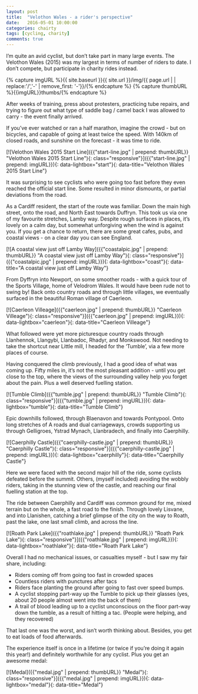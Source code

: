 ```yaml
---
layout: post
title:  "Velothon Wales - a rider's perspective"
date:   2016-05-01 10:00:00
categories: chairty
tags: [cycling, charity]
comments: true
---
```


I’m quite an avid cyclist, but don’t take part in many large events. The Velothon Wales (2015) was my largest in terms of number of riders to date. 
I don’t compete, but participate in charity rides instead.
<!--more-->

{% capture imgURL %}{{ site.baseurl }}{{ site.url }}/img/{{ page.url | | replace:'/','-' | remove_first: '-'}}/{% endcapture %}
{% capture thumbURL %}{{imgURL}}thumbs/{% endcapture %}

After weeks of training, press about protesters, practicing tube repairs, and trying to figure out what type of saddle bag / camel back I was allowed to carry - the event finally arrived.

If you’ve ever watched or ran a half marathon, imagine the crowd - but on bicycles, and capable of going at least twice the speed. With 140km of closed roads, and sunshine on the forecast - it was time to ride.

[![Velothon Wales 2015 Start Line]({{"start-line.jpg" | prepend: thumbURL}} "Velothon Wales 2015 Start Line"){: class="responsive"}]({{"start-line.jpg" | prepend: imgURL}}){: data-lightbox="start"}{: data-title="Velothon Wales 2015 Start Line"}

It was surprising to see cyclists who were going too fast before they even reached the official start line. Some resulted in minor dismounts, or partial deviations from the road. 

As a Cardiff resident, the start of the route was familiar. Down the main high street, onto the road, and North East towards Duffryn. This took us via one of my favourite stretches, Lamby way. Despite rough surfaces in places, it’s lovely on a calm day, but somewhat unforgiving when the wind is against you. If you get a chance to return, there are some great cafes, pubs, and coastal views - on a clear day you can see England.

[![A coastal view just off Lamby Way]({{"coastalpic.jpg" | prepend: thumbURL}} "A coastal view just off Lamby Way"){: class="responsive"}]({{"coastalpic.jpg" | prepend: imgURL}}){: data-lightbox="coast"}{: data-title="A coastal view just off Lamby Way"}

From Dyffryn into Newport, on some smoother roads - with a quick tour of the Sports Village, home of Velodrom Wales. It would have been rude not to swing by! Back onto country roads and through little villages, we eventually surfaced in the beautiful Roman village of Caerleon.

[![Caerleon Villeage]({{"caerleon.jpg" | prepend: thumbURL}} "Caerleon Villeage"){: class="responsive"}]({{"caerleon.jpg" | prepend: imgURL}}){: data-lightbox="caerleon"}{: data-title="Caerleon Villeage"}

What followed were yet more picturesque country roads through Llanhennok, Llangybi, Llanbadoc, Rhadyr, and Monkswood. Not needing to take the shortcut near Little mill, I headed for the ‘Tumble’, via a few more places of course. 

Having conquered the climb previously, I had a good idea of what was coming up. Fifty miles in, it’s not the most pleasant addition - until you get close to the top, where the views of the surrounding valley help you forget about the pain. Plus a well deserved fuelling station.

[![Tumble Climb]({{"tumble.jpg" | prepend: thumbURL}} "Tumble Climb"){: class="responsive"}]({{"tumble.jpg" | prepend: imgURL}}){: data-lightbox="tumble"}{: data-title="Tumble Climb"}


Epic downhills followed, through Blaenavon and towards Pontypool. Onto long stretches of A roads and dual carriageways, crowds supporting us through Gelligroes, Ystrad Mynach, Llanbradech, and finally into Caerphilly.

[![Caerphilly Castle]({{"caerphilly-castle.jpg" | prepend: thumbURL}} "Caerphilly Castle"){: class="responsive"}]({{"caerphilly-castle.jpg" | prepend: imgURL}}){: data-lightbox="caerphilly"}{: data-title="Caerphilly Castle"}


Here we were faced with the second major hill of the ride, some cyclists defeated before the summit. Others, (myself included) avoiding the wobbly riders, taking in the stunning view of the castle, and reaching our final fuelling station at the top.

The ride between Caerphilly and Cardiff was common ground for me, mixed terrain but on the whole, a fast road to the finish. Through lovely Lisvane, and into Llanishen, catching a brief glimpse of the city on the way to Roath, past the lake, one last small climb, and across the line. 

[![Roath Park Lake]({{"roathlake.jpg" | prepend: thumbURL}} "Roath Park Lake"){: class="responsive"}]({{"roathlake.jpg" | prepend: imgURL}}){: data-lightbox="roathlake"}{: data-title="Roath Park Lake"}


Overall I had no mechanical issues, or casualties myself - but I saw my fair share, including:

* Riders coming off from going too fast in crowded spaces
* Countless riders with punctures after tacs
* Riders face planting the ground after going to fast over speed bumps.
* A cyclist stopping part-way up the Tumble to pick up their glasses (yes, about 20 people almost went into the back of them)
* A trail of blood leading up to a cyclist unconscious on the floor part-way down the tumble, as a result of hitting a tac. (People were helping, and they recovered)

That last one was the worst, and isn’t worth thinking about. Besides, you get to eat loads of food afterwards. 

The experience itself is once in a lifetime (or twice if you’re doing it again this year!) and definitely worthwhile for any cyclist. Plus you get an awesome medal:

[![Medal]({{"medal.jpg" | prepend: thumbURL}} "Medal"){: class="responsive"}]({{"medal.jpg" | prepend: imgURL}}){: data-lightbox="medal"}{: data-title="Medal"}


